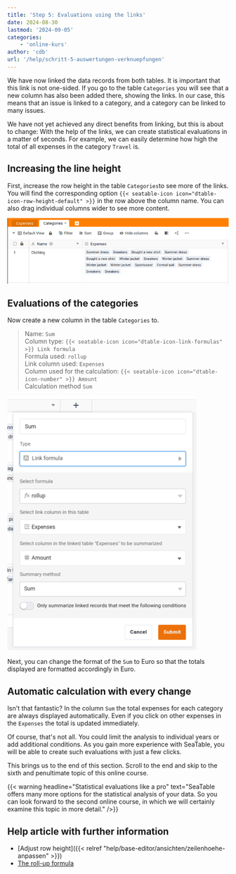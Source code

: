 ```yaml
---
title: 'Step 5: Evaluations using the links'
date: 2024-08-30
lastmod: '2024-09-05'
categories:
    - 'online-kurs'
author: 'cdb'
url: '/help/schritt-5-auswertungen-verknuepfungen'
---
```


We have now linked the data records from both tables. It is important that this link is not one-sided. If you go to the table `Categories` you will see that a new column has also been added there, showing the links. In our case, this means that an issue is linked to a category, and a category can be linked to many issues.

We have not yet achieved any direct benefits from linking, but this is about to change: With the help of the links, we can create statistical evaluations in a matter of seconds. For example, we can easily determine how high the total of all expenses in the category `Travel` is.

## Increasing the line height

First, increase the row height in the table `Categories`to see more of the links. You will find the corresponding option `{{< seatable-icon icon="dtable-icon-row-height-default" >}}` in the row above the column name. You can also drag individual columns wider to see more content.

![](images/level1-row-height.png)

## Evaluations of the categories

Now create a new column in the table `Categories` to.

> Name: `Sum`  
> Column type: `{{< seatable-icon icon="dtable-icon-link-formulas" >}} Link formula`  
> Formula used: `rollup`  
> Link column used: `Expenses`  
> Column used for the calculation: `{{< seatable-icon icon="dtable-icon-number" >}} Amount`  
> Calculation method `Sum`

![](images/lvl1-rollup.png)

Next, you can change the format of the `Sum` to Euro so that the totals displayed are formatted accordingly in Euro.

## Automatic calculation with every change

Isn't that fantastic? In the column `Sum` the total expenses for each category are always displayed automatically. Even if you click on other expenses in the `Expenses` the total is updated immediately.

Of course, that's not all. You could limit the analysis to individual years or add additional conditions. As you gain more experience with SeaTable, you will be able to create such evaluations with just a few clicks.

This brings us to the end of this section. Scroll to the end and skip to the sixth and penultimate topic of this online course.

{{< warning  headline="Statistical evaluations like a pro"  text="SeaTable offers many more options for the statistical analysis of your data. So you can look forward to the second online course, in which we will certainly examine this topic in more detail." />}}

## Help article with further information

- [Adjust row height]({{< relref "help/base-editor/ansichten/zeilenhoehe-anpassen" >}})
- [The roll-up formula](https://seatable.io/en/docs/verknuepfungen/die-rollup-formel/)
